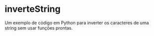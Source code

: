 # inverteString
Um exemplo de código em Python para inverter os caracteres de uma string sem usar funções prontas.

